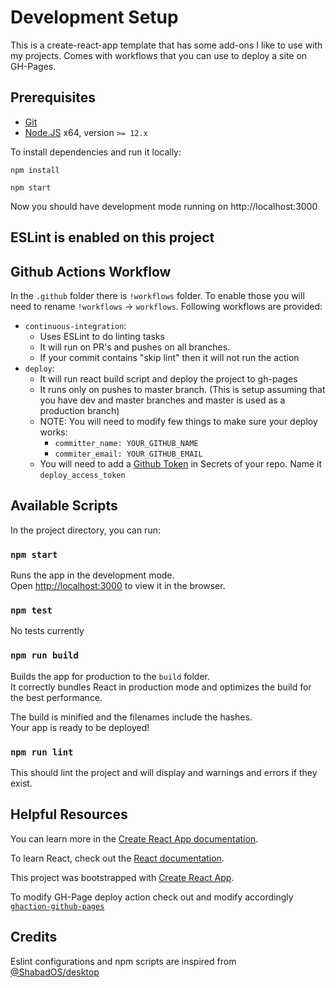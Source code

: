 # Development Setup
This is a create-react-app template that has some add-ons I like to use with my projects. Comes with workflows that you can use to deploy a site on GH-Pages. 

## Prerequisites

* [Git](https://git-scm.com/)
* [Node.JS](https://nodejs.org/en/) x64, version `>= 12.x` 

To install dependencies and run it locally:

``` 
npm install 

npm start
```

Now you should have development mode running on http://localhost:3000


## ESLint is enabled on this project

## Github Actions Workflow
In the `.github` folder there is `!workflows` folder. To enable those you will need to rename `!workflows` -> `workflows`. Following workflows are provided:
* `continuous-integration`: 
  * Uses ESLint to do linting tasks
  * It will run on PR's and pushes on all branches.
  * If your commit contains "skip lint" then it will not run the action
* `deploy`: 
  * It will run react build script and deploy the project to gh-pages
  * It runs only on pushes to master branch. (This is setup assuming that you have dev and master branches and master is used as a production branch)
  * NOTE: You will need to modify few things to make sure your deploy works:
    * `committer_name: YOUR_GITHUB_NAME`
    * `commiter_email: YOUR_GITHUB_EMAIL`
  * You will need to add a [Github Token](https://help.github.com/en/github/authenticating-to-github/creating-a-personal-access-token-for-the-command-line) in Secrets of your repo. Name it `deploy_access_token`

## Available Scripts

In the project directory, you can run:

### `npm start`

Runs the app in the development mode.<br />
Open [http://localhost:3000](http://localhost:3000) to view it in the browser.

### `npm test`
No tests currently

### `npm run build`

Builds the app for production to the `build` folder.<br />
It correctly bundles React in production mode and optimizes the build for the best performance.

The build is minified and the filenames include the hashes.<br />
Your app is ready to be deployed!

### `npm run lint`

This should lint the project and will display and warnings and errors if they exist. 

## Helpful Resources

You can learn more in the [Create React App documentation](https://facebook.github.io/create-react-app/docs/getting-started).

To learn React, check out the [React documentation](https://reactjs.org/).

This project was bootstrapped with [Create React App](https://github.com/facebook/create-react-app).

To modify GH-Page deploy action check out and modify accordingly [`ghaction-github-pages`](https://github.com/crazy-max/ghaction-github-pages)

## Credits

Eslint configurations and npm scripts are inspired from [@ShabadOS/desktop](https://github.com/ShabadOS/desktop)
